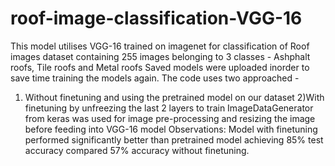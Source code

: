 # roof-image-classification-VGG-16
This model utilises VGG-16 trained on imagenet for classification of Roof images dataset containing 255 images belonging to 3 classes - Ashphalt roofs, Tile roofs and Metal roofs
Saved models were uploaded inorder to save time training the models again.
The code uses two approached - 
1) Without finetuning and using the pretrained model on our dataset
2)With finetuning by unfreezing the last 2 layers to train
ImageDataGenerator from keras was used for image pre-processing and resizing the image before feeding into VGG-16 model
Observations:
Model with finetuning performed significantly better than pretrained model achieving 85% test accuracy compared 57% accuracy without finetuning.
